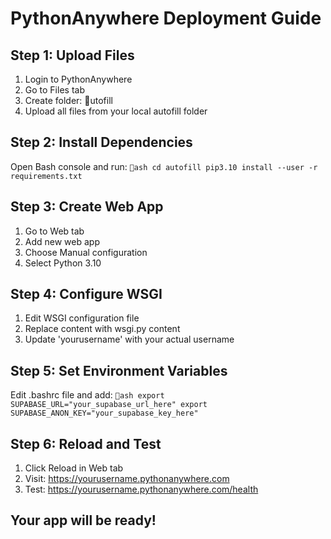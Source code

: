 # PythonAnywhere Deployment Guide

## Step 1: Upload Files
1. Login to PythonAnywhere
2. Go to Files tab
3. Create folder: utofill
4. Upload all files from your local autofill folder

## Step 2: Install Dependencies
Open Bash console and run:
`ash
cd autofill
pip3.10 install --user -r requirements.txt
`

## Step 3: Create Web App
1. Go to Web tab
2. Add new web app
3. Choose Manual configuration
4. Select Python 3.10

## Step 4: Configure WSGI
1. Edit WSGI configuration file
2. Replace content with wsgi.py content
3. Update 'yourusername' with your actual username

## Step 5: Set Environment Variables
Edit .bashrc file and add:
`ash
export SUPABASE_URL="your_supabase_url_here"
export SUPABASE_ANON_KEY="your_supabase_key_here"
`

## Step 6: Reload and Test
1. Click Reload in Web tab
2. Visit: https://yourusername.pythonanywhere.com
3. Test: https://yourusername.pythonanywhere.com/health

## Your app will be ready!
